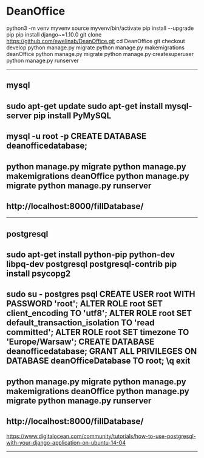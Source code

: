 # DeanOffice

python3 -m venv myvenv
source myvenv/bin/activate
pip install --upgrade pip
pip install django~=1.10.0
git clone https://github.com/ewelinab/DeanOffice.git
cd DeanOffice
git checkout develop
python manage.py migrate
python manage.py makemigrations deanOffice
python manage.py migrate
python manage.py createsuperuser
python manage.py runserver


--------------------
mysql
--------------------
sudo apt-get update
sudo apt-get install mysql-server
pip install PyMySQL
----
mysql -u root -p
CREATE DATABASE deanofficedatabase;
----
python manage.py migrate
python manage.py makemigrations deanOffice
python manage.py migrate
python manage.py runserver
----
http://localhost:8000/fillDatabase/
----


--------------------
postgresql
--------------------
sudo apt-get install python-pip python-dev libpq-dev postgresql postgresql-contrib
pip install psycopg2
--------------------
sudo su - postgres
psql
CREATE USER root WITH PASSWORD 'root';
ALTER ROLE root SET client_encoding TO 'utf8';
ALTER ROLE root SET default_transaction_isolation TO 'read committed';
ALTER ROLE root SET timezone TO 'Europe/Warsaw';
CREATE DATABASE deanofficedatabase;
GRANT ALL PRIVILEGES ON DATABASE deanOfficeDatabase TO root;
\q
exit
---------------------
python manage.py migrate
python manage.py makemigrations deanOffice
python manage.py migrate
python manage.py runserver
---------------------
http://localhost:8000/fillDatabase/
---------------------
https://www.digitalocean.com/community/tutorials/how-to-use-postgresql-with-your-django-application-on-ubuntu-14-04

--------------------------------------